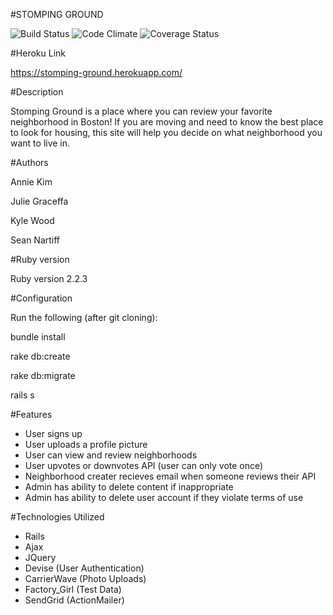 #STOMPING GROUND

![Build Status](https://codeship.com/projects/762ba050-6ba7-0134-6128-7ea83503a0a9/status?branch=master)
![Code Climate](https://codeclimate.com/github/snartiff/stomping-ground.png)
![Coverage Status](https://coveralls.io/repos/snartiff/stomping-ground/badge.png)

#Heroku Link

https://stomping-ground.herokuapp.com/


#Description

Stomping Ground is a place where you can review your favorite neighborhood in Boston! If you are moving and need to know the best place to look for housing, this site will help you decide on what neighborhood you want to live in.

#Authors

Annie Kim

Julie Graceffa

Kyle Wood

Sean Nartiff


#Ruby version

Ruby version 2.2.3


#Configuration

Run the following (after git cloning):

bundle install

rake db:create

rake db:migrate

rails s


#Features
- User signs up
- User uploads a profile picture
- User can view and review neighborhoods
- User upvotes or downvotes API (user can only vote once)
- Neighborhood creater recieves email when someone reviews their API
- Admin has ability to delete content if inappropriate
- Admin has ability to delete user account if they violate terms of use


#Technologies Utilized
- Rails
- Ajax
- JQuery
- Devise (User Authentication)
- CarrierWave (Photo Uploads)
- Factory_Girl (Test Data)
- SendGrid (ActionMailer)
